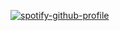 [![spotify-github-profile](https://spotify-github-profile.kittinanx.com/api/view?uid=68utpuxw29tv5qyde4vyq4m09&cover_image=true&theme=default&show_offline=false&background_color=121212&interchange=false)](https://github.com/kittinan/spotify-github-profile)
